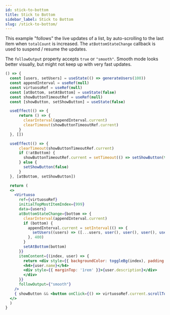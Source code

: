 ```yaml
---
id: stick-to-bottom
title: Stick to Bottom
sidebar_label: Stick to Bottom
slug: /stick-to-bottom/
---
```


This example "follows" the live updates of a list, by auto-scrolling to the last item when `totalCount` is increased. 
The `atBottomStateChange` callback is used to suspend / resume the updates.

The `followOutput` property accepts `true` or `"smooth"`. Smooth mode looks better visually, but might not keep up with very fast updates.

```jsx live
() => {
  const [users, setUsers] = useState(() => generateUsers(100))
  const appendInterval = useRef(null)
  const virtuosoRef = useRef(null)
  const [atBottom, setAtBottom] = useState(false)
  const showButtonTimeoutRef = useRef(null)
  const [showButton, setShowButton] = useState(false)

  useEffect(() => {
      return () => {
        clearInterval(appendInterval.current)
        clearTimeout(showButtonTimeoutRef.current)
      }
  }, [])

  useEffect(() => {
      clearTimeout(showButtonTimeoutRef.current)
      if (!atBottom) {
        showButtonTimeoutRef.current = setTimeout(() => setShowButton(true), 500)
      } else {
        setShowButton(false)  
      }
  }, [atBottom, setShowButton])

  return (
  <>
    <Virtuoso
      ref={virtuosoRef}
      initialTopMostItemIndex={999}
      data={users}
      atBottomStateChange={bottom => {
        clearInterval(appendInterval.current)
        if (bottom) {
          appendInterval.current = setInterval(() => {
            setUsers((users) => ([...users, user(), user(), user(), user(), user()]))
          }, 400)
        }
        setAtBottom(bottom)
      }}
      itemContent={(index, user) => {
        return <div style={{ backgroundColor: toggleBg(index), padding: '1rem 0.5rem' }}>
        <h4>{user.name}</h4>
        <div style={{ marginTop: '1rem' }}>{user.description}</div>
        </div>
      }}
      followOutput={"smooth"}
    />
    { showButton && <button onClick={() => virtuosoRef.current.scrollToIndex({ index: users.length - 1, behavior: 'smooth' })} style={{ float: 'right', transform: 'translate(-1rem, -2rem)' }}>Bottom</button> }
  </>
  )
}
```
